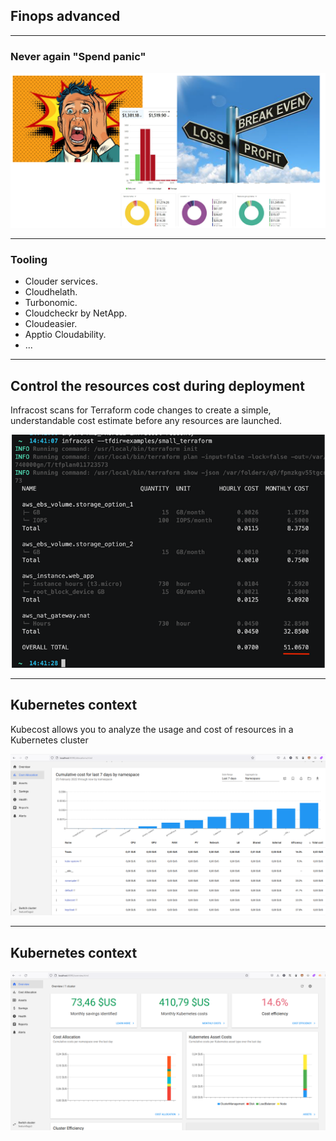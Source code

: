 ## Finops advanced


----

### Never again "Spend panic"
![panic](img/panic.png)


----

### Tooling

- Clouder services.
- Cloudhelath.
- Turbonomic.
- Cloudcheckr by NetApp.
- Cloudeasier.
- Apptio Cloudability.
- ...

----

## Control the resources cost during deployment
Infracost scans for Terraform code changes to create a simple, understandable cost estimate before any resources are launched.

![panic](img/infracost.png)

----

## Kubernetes context

Kubecost allows you to analyze the usage and cost of resources in a Kubernetes cluster

![kubecost](img/kubecost.png)

----

## Kubernetes context

![kubecost](img/kubecost2.png)
